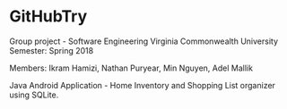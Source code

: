 # GitHubTry

Group project - Software Engineering
Virginia Commonwealth University
Semester: Spring 2018

Members: Ikram Hamizi, Nathan Puryear, Min Nguyen, Adel Mallik


Java Android Application - Home Inventory and Shopping List organizer using SQLite.
